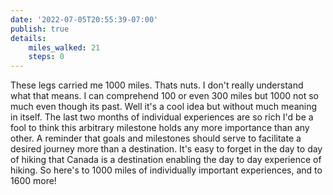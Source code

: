 ```yaml
---
date: '2022-07-05T20:55:39-07:00'
publish: true
details:
    miles_walked: 21
    steps: 0
---
```

These legs carried me 1000 miles. Thats nuts. I don't really understand what that means. I can comprehend 100 or even 300 miles but 1000 not so much even though its past. Well it's a cool idea but without much meaning in itself. The last two months of individual experiences are so rich I'd be a fool to think this arbitrary milestone holds any more importance than any other. A reminder that goals and milestones should serve to facilitate a desired journey more than a destination. It's easy to forget in the day to day of hiking that Canada is a destination enabling the day to day experience of hiking. So here's to 1000 miles of individually important experiences, and to 1600 more!  